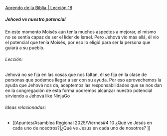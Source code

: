 [Aprendo de la Biblia | Lección 18](https://www.jw.org/finder?srcid=jwlshare&wtlocale=S&prefer=lang&docid=1102016028)

##### Jehová ve nuestro potencial 

En este momento Moisés aún tenía muchos aspectos a mejorar, el mismo no se sentía capaz de ser el líder de Israel.
Pero Jehová vio más allá, él vio el potencial que tenía Moisés, por eso lo eligió para ser la persona que guiará a su pueblo.
###### Lección:
Jehová no se fija en las cosas que nos faltan, él se fija en la clase de personas que podemos llegar a ser con su ayuda.
Por eso aprovechemos la ayuda que Jehová nos da, aceptemos las responsabilidades que se nos dan en la congregación de esta forma podremos alcanzar nuestro potencial sirviendo a Jehová like NinjaGo

###### Ideas relacionadas:
- [[Apuntes/Asamblea Regional 2025/Viernes#4 10 ¿Qué ve Jesús en cada uno de nosotros?|¿Qué ve Jesús en cada uno de nosotros? ]]
